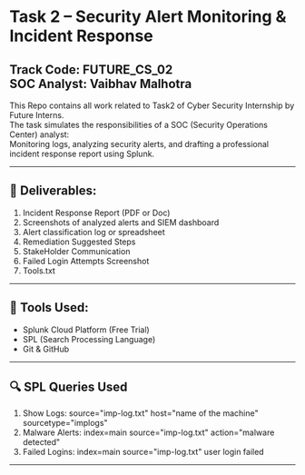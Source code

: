 # Task 2 – Security Alert Monitoring & Incident Response  
 **Track Code**: FUTURE_CS_02  
 **SOC Analyst**: Vaibhav Malhotra
---
This Repo contains all work related to Task2 of Cyber Security Internship by Future Interns.  
The task simulates the responsibilities of a SOC (Security Operations Center) analyst:  
Monitoring logs, analyzing security alerts, and drafting a professional incident response report using Splunk.  

---

## 📌 Deliverables:
1. Incident Response Report (PDF or Doc)  
2. Screenshots of analyzed alerts and SIEM dashboard
3. Alert classification log or spreadsheet  
4. Remediation Suggested Steps  
5. StakeHolder Communication  
6. Failed Login Attempts Screenshot  
7. Tools.txt  

---

## 🔧 Tools Used:
- Splunk Cloud Platform (Free Trial)  
- SPL (Search Processing Language)
- Git & GitHub

---

## 🔍 SPL Queries Used
1. Show Logs: source="imp-log.txt" host="name of the machine" sourcetype="implogs"  
2. Malware Alerts: index=main source="imp-log.txt" action="malware detected"  
3. Failed Logins: index=main source="imp-log.txt" user login failed

---
   
   
